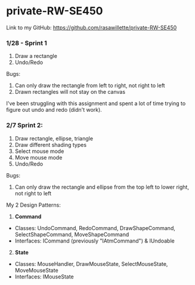 # private-RW-SE450

Link to my GitHub: https://github.com/rasawillette/private-RW-SE450

### 1/28 - Sprint 1

1. Draw a rectangle 
2. Undo/Redo 

Bugs: 
1. Can only draw the rectangle from left to right, not right to left
2. Drawn rectangles will not stay on the canvas 

I've been struggling with this assignment and spent a lot of time trying to figure out undo and redo (didn't work). 

### 2/7 Sprint 2: 
1. Draw rectangle, ellipse, triangle
2. Draw different shading types
3. Select mouse mode
4. Move mouse mode 
5. Undo/Redo

Bugs:
1. Can only draw the rectangle and ellipse from the top left to lower right, not right to left

My 2 Design Patterns:
1. **Command**
- Classes: UndoCommand, RedoCommand, DrawShapeCommand, SelectShapeCommand, MoveShapeCommand
- Interfaces: ICommand (previously "IAtmCommand") & IUndoable
2. **State**
- Classes: MouseHandler, DrawMouseState, SelectMouseState, MoveMouseState
- Interfaces: IMouseState


